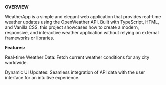 **OVERVIEW**

WeatherApp is a simple and elegant web application that provides real-time weather updates using the OpenWeather API. Built with TypeScript, HTML, and Vanilla CSS, this project showcases how to create a modern, responsive, and interactive weather application without relying on external frameworks or libraries.


**Features:**

Real-time Weather Data: Fetch current weather conditions for any city worldwide.


Dynamic UI Updates: Seamless integration of API data with the user interface for an intuitive experience.
